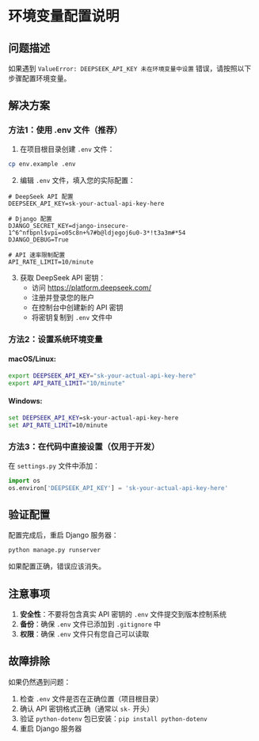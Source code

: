 # 环境变量配置说明

## 问题描述
如果遇到 `ValueError: DEEPSEEK_API_KEY 未在环境变量中设置` 错误，请按照以下步骤配置环境变量。

## 解决方案

### 方法1：使用 .env 文件（推荐）

1. 在项目根目录创建 `.env` 文件：
```bash
cp env.example .env
```

2. 编辑 `.env` 文件，填入您的实际配置：
```env
# DeepSeek API 配置
DEEPSEEK_API_KEY=sk-your-actual-api-key-here

# Django 配置
DJANGO_SECRET_KEY=django-insecure-1^6^nfbpnl$vpi=o05c8n+%7#b@ldjegoj6u0-3*!t3a3m#*54
DJANGO_DEBUG=True

# API 速率限制配置
API_RATE_LIMIT=10/minute
```

3. 获取 DeepSeek API 密钥：
   - 访问 https://platform.deepseek.com/
   - 注册并登录您的账户
   - 在控制台中创建新的 API 密钥
   - 将密钥复制到 `.env` 文件中

### 方法2：设置系统环境变量

#### macOS/Linux:
```bash
export DEEPSEEK_API_KEY="sk-your-actual-api-key-here"
export API_RATE_LIMIT="10/minute"
```

#### Windows:
```cmd
set DEEPSEEK_API_KEY=sk-your-actual-api-key-here
set API_RATE_LIMIT=10/minute
```

### 方法3：在代码中直接设置（仅用于开发）

在 `settings.py` 文件中添加：
```python
import os
os.environ['DEEPSEEK_API_KEY'] = 'sk-your-actual-api-key-here'
```

## 验证配置

配置完成后，重启 Django 服务器：
```bash
python manage.py runserver
```

如果配置正确，错误应该消失。

## 注意事项

1. **安全性**：不要将包含真实 API 密钥的 `.env` 文件提交到版本控制系统
2. **备份**：确保 `.env` 文件已添加到 `.gitignore` 中
3. **权限**：确保 `.env` 文件只有您自己可以读取

## 故障排除

如果仍然遇到问题：

1. 检查 `.env` 文件是否在正确位置（项目根目录）
2. 确认 API 密钥格式正确（通常以 `sk-` 开头）
3. 验证 `python-dotenv` 包已安装：`pip install python-dotenv`
4. 重启 Django 服务器 